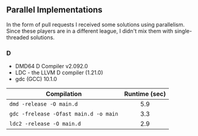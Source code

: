 ## Parallel Implementations

In the form of pull requests I received some solutions
using parallelism. Since these players are in a different league,
I didn't mix them with single-threaded solutions.

### D

* DMD64 D Compiler v2.092.0
* LDC - the LLVM D compiler (1.21.0)
* gdc (GCC) 10.1.0

|          Compilation                   | Runtime (sec) |
|----------------------------------------|:-------------:|
| `dmd -release -O main.d`               |      5.9      |
| `gdc -frelease -Ofast main.d -o main`  |      3.3      |
| `ldc2 -release -O main.d`              |      2.9      |
